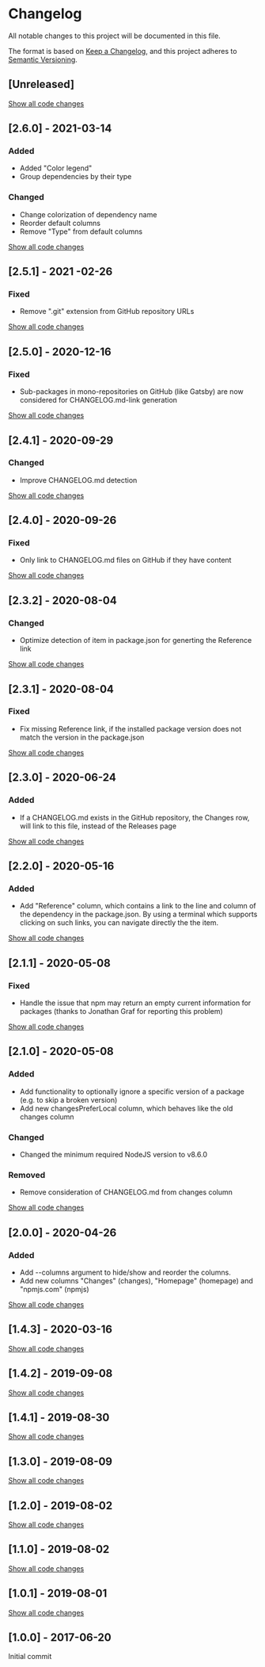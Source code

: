 # Changelog

All notable changes to this project will be documented in this file.

The format is based on [Keep a Changelog](https://keepachangelog.com/en/1.0.0/),
and this project adheres to [Semantic Versioning](https://semver.org/spec/v2.0.0.html).

## [Unreleased]

[Show all code changes](https://github.com/jens-duttke/check-outdated/compare/v2.6.0...HEAD)

## [2.6.0] - 2021-03-14

### Added

- Added "Color legend"
- Group dependencies by their type

### Changed

- Change colorization of dependency name
- Reorder default columns
- Remove "Type" from default columns

[Show all code changes](https://github.com/jens-duttke/check-outdated/compare/v2.5.1...v2.6.0)

## [2.5.1] - 2021 -02-26

### Fixed

- Remove ".git" extension from GitHub repository URLs

[Show all code changes](https://github.com/jens-duttke/check-outdated/compare/v2.5.0...v2.5.1)

## [2.5.0] - 2020-12-16

### Fixed

- Sub-packages in mono-repositories on GitHub (like Gatsby) are now considered for CHANGELOG.md-link generation

[Show all code changes](https://github.com/jens-duttke/check-outdated/compare/v2.4.1...v2.5.0)

## [2.4.1] - 2020-09-29

### Changed

- Improve CHANGELOG.md detection

[Show all code changes](https://github.com/jens-duttke/check-outdated/compare/v2.4.0...v2.4.1)

## [2.4.0] - 2020-09-26

### Fixed

- Only link to CHANGELOG.md files on GitHub if they have content

[Show all code changes](https://github.com/jens-duttke/check-outdated/compare/v2.3.2...v2.4.0)

## [2.3.2] - 2020-08-04

### Changed

- Optimize detection of item in package.json for generting the Reference link

[Show all code changes](https://github.com/jens-duttke/check-outdated/compare/v2.3.1...v2.3.2)

## [2.3.1] - 2020-08-04

### Fixed

- Fix missing Reference link, if the installed package version does not match the version in the package.json

[Show all code changes](https://github.com/jens-duttke/check-outdated/compare/v2.3.0...v2.3.1)

## [2.3.0] - 2020-06-24

### Added

- If a CHANGELOG.md exists in the GitHub repository, the Changes row, will link to this file, instead of the Releases page

[Show all code changes](https://github.com/jens-duttke/check-outdated/compare/v2.2.0...v2.3.0)

## [2.2.0] - 2020-05-16

### Added

- Add "Reference" column, which contains a link to the line and column of the dependency in the package.json.
  By using a terminal which supports clicking on such links, you can navigate directly the the item.

[Show all code changes](https://github.com/jens-duttke/check-outdated/compare/v2.1.1...v2.2.0)

## [2.1.1] - 2020-05-08

### Fixed

- Handle the issue that npm may return an empty current information for packages (thanks to Jonathan Graf for reporting this problem)

[Show all code changes](https://github.com/jens-duttke/check-outdated/compare/v2.1.0...v2.1.1)

## [2.1.0] - 2020-05-08

### Added

- Add functionality to optionally ignore a specific version of a package (e.g. to skip a broken version)
- Add new changesPreferLocal column, which behaves like the old changes column

### Changed

- Changed the minimum required NodeJS version to v8.6.0

### Removed

- Remove consideration of CHANGELOG.md from changes column

[Show all code changes](https://github.com/jens-duttke/check-outdated/compare/v2.0.0...v2.1.0)

## [2.0.0] - 2020-04-26

### Added

- Add --columns argument to hide/show and reorder the columns.
- Add new columns "Changes" (changes), "Homepage" (homepage) and "npmjs.com" (npmjs)

[Show all code changes](https://github.com/jens-duttke/check-outdated/compare/v1.4.3...v2.0.0)

## [1.4.3] - 2020-03-16

[Show all code changes](https://github.com/jens-duttke/check-outdated/compare/v1.4.2...v1.4.3)

## [1.4.2] - 2019-09-08

[Show all code changes](https://github.com/jens-duttke/check-outdated/compare/v1.4.1...v1.4.2)

## [1.4.1] - 2019-08-30

[Show all code changes](https://github.com/jens-duttke/check-outdated/compare/v1.3.0...v1.4.1)

## [1.3.0] - 2019-08-09

[Show all code changes](https://github.com/jens-duttke/check-outdated/compare/v1.2.0...v1.3.0)

## [1.2.0] - 2019-08-02

[Show all code changes](https://github.com/jens-duttke/check-outdated/compare/v1.1.0...v1.2.0)

## [1.1.0] - 2019-08-02

[Show all code changes](https://github.com/jens-duttke/check-outdated/compare/v1.0.1...v1.1.0)

## [1.0.1] - 2019-08-01

[Show all code changes](https://github.com/jens-duttke/check-outdated/compare/8fa4721...v1.0.1)

## [1.0.0] - 2017-06-20

Initial commit
